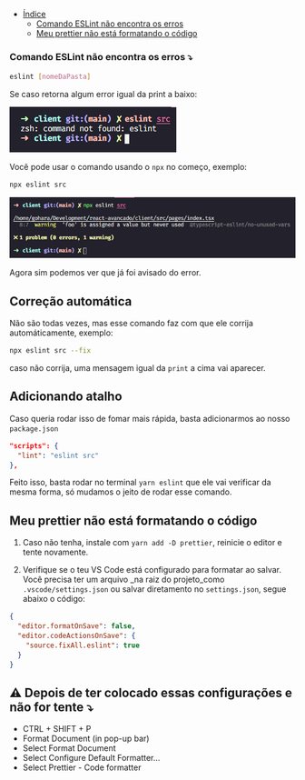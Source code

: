 - [Índice](#índice)
  - [Comando ESLint não encontra os erros](#comando-eslint-não-encontra-os-erros)
  - [Meu prettier não está formatando o código](#meu-prettier-não-está-formatando-o-código)

### Comando ESLint não encontra os erros ⤵

```bash
eslint [nomeDaPasta]
```

Se caso retorna algum error igual da print a baixo:

  <p align="left">
    <img src="/help/img/eslint-print-01.png">
  </p>

Você pode usar o comando usando o `npx` no começo, exemplo:

```bash
npx eslint src
```

<p align="left">
  <img src="/help/img/eslint-print-02.png">
</p>

Agora sim podemos ver que já foi avisado do error.

## Correção automática

Não são todas vezes, mas esse comando faz com que ele corrija automáticamente, exemplo:

```bash
npx eslint src --fix
```
caso não corrija, uma mensagem igual da `print` a cima vai aparecer.


## Adicionando atalho

Caso queria rodar isso de fomar mais rápida, basta adicionarmos ao nosso `package.json`

```json
"scripts": {
  "lint": "eslint src"
},
```

Feito isso, basta rodar no terminal `yarn eslint` que ele vai verificar da mesma forma, só mudamos o jeito de rodar esse comando.

## Meu prettier não está formatando o código

1. Caso não tenha, instale com `yarn add -D prettier`, reinicie o editor e tente novamente.

2. Verifique se o teu VS Code está configurado para formatar ao salvar. Você precisa ter um arquivo _na raiz do projeto_como `.vscode/settings.json` ou salvar diretamento no `settings.json`, segue abaixo o código:

```json
{
  "editor.formatOnSave": false,
  "editor.codeActionsOnSave": {
    "source.fixAll.eslint": true
  }
}
```

## ⚠ Depois de ter colocado essas configurações e não for tente ⤵

- CTRL + SHIFT + P
- Format Document (in pop-up bar)
- Select Format Document
- Select Configure Default Formatter... 
- Select Prettier - Code formatter
